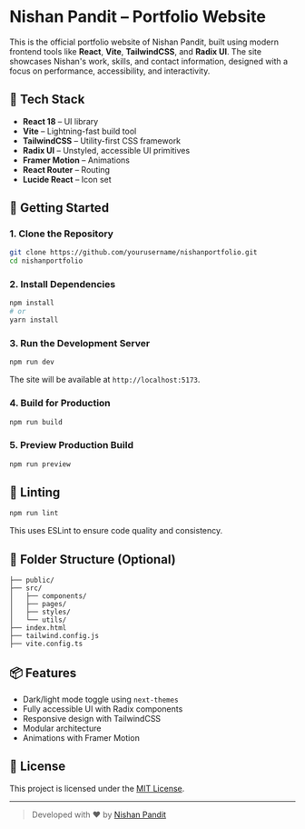 # Nishan Pandit – Portfolio Website

This is the official portfolio website of Nishan Pandit, built using modern frontend tools like **React**, **Vite**, **TailwindCSS**, and **Radix UI**. The site showcases Nishan's work, skills, and contact information, designed with a focus on performance, accessibility, and interactivity.

## 🔧 Tech Stack

- **React 18** – UI library
- **Vite** – Lightning-fast build tool
- **TailwindCSS** – Utility-first CSS framework
- **Radix UI** – Unstyled, accessible UI primitives
- **Framer Motion** – Animations
- **React Router** – Routing
- **Lucide React** – Icon set

## 🚀 Getting Started

### 1. Clone the Repository

```bash
git clone https://github.com/yourusername/nishanportfolio.git
cd nishanportfolio
````

### 2. Install Dependencies

```bash
npm install
# or
yarn install
```

### 3. Run the Development Server

```bash
npm run dev
```

The site will be available at `http://localhost:5173`.

### 4. Build for Production

```bash
npm run build
```

### 5. Preview Production Build

```bash
npm run preview
```

## 🧪 Linting

```bash
npm run lint
```

This uses ESLint to ensure code quality and consistency.

## 📁 Folder Structure (Optional)

```
├── public/
├── src/
│   ├── components/
│   ├── pages/
│   ├── styles/
│   └── utils/
├── index.html
├── tailwind.config.js
├── vite.config.ts
```

## 📦 Features

* Dark/light mode toggle using `next-themes`
* Fully accessible UI with Radix components
* Responsive design with TailwindCSS
* Modular architecture
* Animations with Framer Motion

## 📄 License

This project is licensed under the [MIT License](LICENSE).

---

> Developed with ❤️ by [Nishan Pandit](https://nishanpandit.com.np)